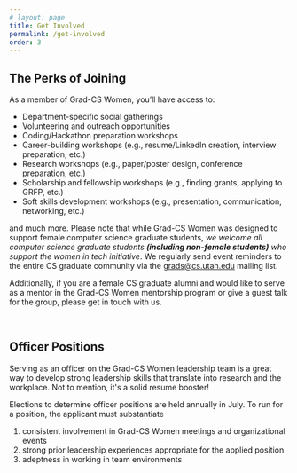 ```yaml
---
# layout: page
title: Get Involved
permalink: /get-involved
order: 3
---
```


## The Perks of Joining
As a member of Grad-CS Women, you’ll have access to:
- Department-specific social gatherings
- Volunteering and outreach opportunities
- Coding/Hackathon preparation workshops
- Career-building workshops (e.g., resume/LinkedIn creation, interview preparation, etc.)
- Research workshops (e.g., paper/poster design, conference preparation, etc.)
- Scholarship and fellowship workshops (e.g., finding grants, applying to GRFP, etc.)
- Soft skills development workshops (e.g., presentation, communication, networking, etc.)

and much more. Please note that while Grad-CS Women was designed to support female computer science graduate students, *we welcome all computer science graduate students **(including non-female students)** who support the women in tech initiative*. We regularly send event reminders to the entire CS graduate community via the <span style="color: orange;">grads@cs.utah.edu</span> mailing list.

Additionally, if you are a female CS graduate alumni and would like to serve as a mentor in the Grad-CS Women mentorship program or give a guest talk for the group, please get in touch with us.

<br />

## Officer Positions 
Serving as an officer on the Grad-CS Women leadership team is a great way to develop strong leadership skills that translate into research and the workplace. Not to mention, it's a solid resume booster! 

Elections to determine officer positions are held annually in July. To run for a position, the applicant must substantiate

1. consistent involvement in Grad-CS Women meetings and organizational events
2. strong prior leadership experiences appropriate for the applied position
3. adeptness in working in team environments
